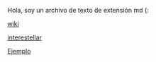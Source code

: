 Hola, soy un archivo de texto de extensión md (:

[wiki](https://es.wikipedia.org/wiki/)

[interestellar](https://es.wikipedia.org/wiki/Interstellar)

[Ejemplo](https://es.javascript.info/primise-basics)



